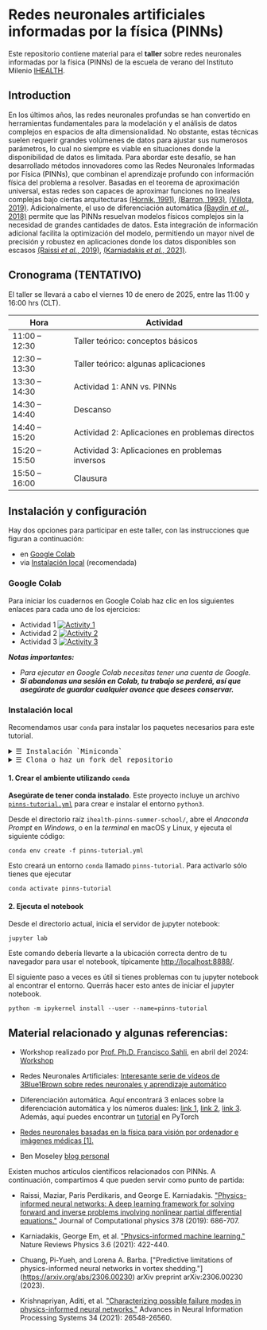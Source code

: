 # Redes neuronales artificiales informadas por la física​ (PINNs)

Este repositorio contiene material para el **taller** sobre redes neuronales informadas por la física (PINNs) de la escuela de verano del Instituto Milenio [IHEALTH](https://i-health.cl/).  

## Introduction

En los últimos años, las redes neuronales profundas se han convertido en herramientas fundamentales para la modelación y el análisis de datos complejos en espacios de alta dimensionalidad. No obstante, estas técnicas suelen requerir grandes volúmenes de datos para ajustar sus numerosos parámetros, lo cual no siempre es viable en situaciones donde la disponibilidad de datos es limitada. Para abordar este desafío, se han desarrollado métodos innovadores como las Redes Neuronales Informadas por Física (PINNs), que combinan el aprendizaje profundo con información física del problema a resolver. Basadas en el teorema de aproximación universal, estas redes son capaces de aproximar funciones no lineales complejas bajo ciertas arquitecturas [(Hornik, 1991)](https://www.sciencedirect.com/science/article/pii/089360809190009T?via%3Dihub), [(Barron, 1993)](https://ieeexplore.ieee.org/document/256500), [(Villota, 2019)](https://investigacion.unirioja.es/documentos/5fbf7e47299952682503c2fa/). Adicionalmente, el uso de diferenciación automática [(Baydin *et al.*, 2018)](https://arxiv.org/abs/1502.05767) permite que las PINNs resuelvan modelos físicos complejos sin la necesidad de grandes cantidades de datos. Esta integración de información adicional facilita la optimización del modelo, permitiendo un mayor nivel de precisión y robustez en aplicaciones donde los datos disponibles son escasos [(Raissi *et al.*, 2019)](https://www.sciencedirect.com/science/article/pii/S0021999118307125), [(Karniadakis *et al.*, 2021)](https://www.nature.com/articles/s42254-021-00314-5).

## Cronograma (TENTATIVO)
El taller se llevará a cabo el viernes 10 de enero de 2025, entre las 11:00 y 16:00 hrs (CLT).


| Hora          | Actividad | 
| ------------- | --------- | 
| 11:00 – 12:30 | Taller teórico: conceptos básicos | 
| 12:30 – 13:30 | Taller teórico: algunas aplicaciones | 
| 13:30 – 14:30 | Actividad 1: ANN vs. PINNs | 
| 14:30 – 14:40 | Descanso | 
| 14:40 – 15:20 | Actividad 2: Aplicaciones en problemas directos |
| 15:20 – 15:50 | Actividad 3: Aplicaciones en problemas inversos |
| 15:50 – 16:00 | Clausura |


## Instalación y configuración
Hay dos opciones para participar en este taller, con las instrucciones que figuran a continuación:

 - en [Google Colab](#google-colab)
 - via [Instalación local](#Instalación-local) (recomendada)

### Google Colab
Para iniciar los cuadernos en Google Colab haz clic en los siguientes enlaces para cada uno de los ejercicios:

* Actividad 1 [![Activity 1](https://colab.research.google.com/assets/colab-badge.svg)](https://colab.research.google.com/github/dortiz5/ihealth-pinns-summer-school/blob/main/notebooks/activity-1.ipynb?authuser=2) 
* Actividad 2 [![Activity 2](https://colab.research.google.com/assets/colab-badge.svg)](https://colab.research.google.com/github/dortiz5/ihealth-pinns-summer-school/blob/main/notebooks/activity-2.ipynb?authuser=2) 
* Actividad 3 [![Activity 3](https://colab.research.google.com/assets/colab-badge.svg)](https://colab.research.google.com/github/dortiz5/ihealth-pinns-summer-school/blob/main/notebooks/activity-3.ipynb?authuser=2) 

_**Notas importantes:**_
* _Para ejecutar en Google Colab necesitas tener una cuenta de Google._
* _**Si abandonas una sesión en Colab, tu trabajo se perderá, así que asegúrate de guardar cualquier avance que desees conservar.**_


### Instalación local
Recomendamos usar ``conda`` para instalar los paquetes necesarios para
este tutorial.

<details>
<summary> <samp>&#9776;  Instalación `Miniconda`</samp></summary>
 
Instalar conda es fácil y funciona en *Windows, macOS y Linux*. Solo tienes que seguir las [instrucciones](https://docs.anaconda.com/free/miniconda/miniconda-install/) en el sitio web. **¡Asegúrate de probar tu instalación!**

</details>


<details>
<summary> <samp>&#9776;  Clona o haz un fork del repositorio</samp></summary>
Dirígete al directorio donde deseas instalar este repositorio en tu sistema y clónalo vía https ejecutando:
 
```
git clone https://github.com/dortiz5/ihealth-pinns-summer-school.git
```

Esto creará un directorio `ihealth-pinns-summer-school/` con el contenido de este repositorio.  

Ten en cuenta que si tienes una cuenta de GitHub y deseas guardar tu trabajo, te recomendamos [hacer un fork del repositorio](https://github.com/dortiz5/ihealth-pinns-summer-school/fork) y clonar tu fork. Esto te permitirá enviar tus cambios y progresos de vuelta a tu fork para futuras referencias.
</details>


#### 1. Crear el ambiente utilizando `conda`
**Asegúrate de tener conda instalado**. Este proyecto incluye un archivo [`pinns-tutorial.yml`](pinns-tutorial.yml) para crear e instalar el entorno `python3`.

Desde el directorio raíz `ihealth-pinns-summer-school/`, abre el *Anaconda Prompt* en _Windows_, o en la *terminal* en macOS y Linux, y ejecuta el siguiente código:

```console
conda env create -f pinns-tutorial.yml
```

Esto creará un entorno `conda` llamado `pinns-tutorial`. Para activarlo sólo tienes que ejecutar

```console
conda activate pinns-tutorial
```

#### 2. Ejecuta el notebook

Desde el directorio actual, inicia el servidor de jupyter notebook:
```
jupyter lab
```

Este comando debería llevarte a la ubicación correcta dentro de tu navegador para usar el notebook, típicamente [http://localhost:8888/](http://localhost:8888/).

El siguiente paso a veces es útil si tienes problemas con tu jupyter notebook al encontrar el entorno. Querrás hacer esto antes de iniciar el jupyter notebook.

```
python -m ipykernel install --user --name=pinns-tutorial
```


## Material relacionado y algunas referencias:

- Workshop realizado por [Prof. Ph.D. Francisco Sahli](https://fsahli.github.io/), en abril del 2024: [Workshop](https://fsahli.github.io/PINN-notes/)

- Redes Neuronales Artificiales: [Interesante serie de vídeos de 3Blue1Brown sobre redes neuronales y aprendizaje automático](https://www.3blue1brown.com/topics/neural-networks)

- Diferenciación automática. Aquí encontrará 3 enlaces sobre la diferenciación automática y los números duales: [link 1](https://thenumb.at/Autodiff/), [link 2](https://blog.demofox.org/2014/12/30/dual-numbers-automatic-differentiation/), [link 3](https://en.wikipedia.org/wiki/Dual_number). Además, aquí puedes encontrar un  [tutorial](https://pytorch.org/tutorials/beginner/blitz/autograd_tutorial.html#a-gentle-introduction-to-torch-autograd) en PyTorch

- [Redes neuronales basadas en la física para visión por ordenador e imágenes médicas [1].](https://collab.dvb.bayern/display/TUMdlma/Physics+Informed+Neural+Network+for+Computer+Vision+and+Medical+Imaging)

- Ben Moseley [blog personal](https://benmoseley.blog/)


Existen muchos artículos científicos relacionados con PINNs. A continuación,
compartimos 4 que pueden servir como punto de partida:

- Raissi, Maziar, Paris Perdikaris, and George E. Karniadakis.
  ["Physics-informed neural networks: A deep learning framework for solving
  forward and inverse problems involving nonlinear partial differential
  equations."](https://www.sciencedirect.com/science/article/pii/S0021999118307125)
  Journal of Computational physics 378 (2019): 686-707.

- Karniadakis, George Em, et al.
  ["Physics-informed machine learning."](https://doi.org/10.1038/s42254-021-00314-5)
  Nature Reviews Physics 3.6 (2021): 422-440.

- Chuang, Pi-Yueh, and Lorena A. Barba.
  ["Predictive limitations of physics-informed neural networks in vortex shedding."]
  (https://arxiv.org/abs/2306.00230) arXiv preprint arXiv:2306.00230 (2023).

- Krishnapriyan, Aditi, et al. ["Characterizing possible failure modes
  in physics-informed neural networks."](https://arxiv.org/abs/2109.01050)
  Advances in Neural Information Processing Systems 34 (2021): 26548-26560.

